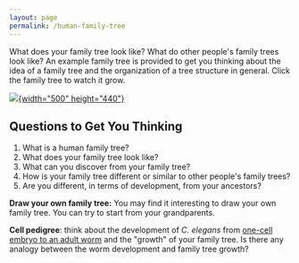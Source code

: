 ```yaml
---
layout: page
permalink: /human-family-tree
---
```

What does your family tree look like? What do other people\'s family
trees look like? An example family tree is provided to get you thinking
about the idea of a family tree and the organization of a tree structure
in general. Click the family tree to watch it grow.

[![](files/worm/ExampleFamilyTree.png){width="500"
height="440"}](files/worm/MyFamily.swf "Family tree animation opens in new window")

Questions to Get You Thinking
-----------------------------

1.  What is a human family tree?
2.  What does your family tree look like?
3.  What can you discover from your family tree?
4.  How is your family tree different or similar to other people\'s
    family trees?
5.  Are you different, in terms of development, from your ancestors?

**Draw your own family tree:** You may find it interesting to draw your
own family tree. You can try to start from your grandparents.

**Cell pedigree**: think about the development of *C. elegans* from
[one-cell embryo to an adult
worm](/embryogenesis-c-elegans "Embryogenesis of C. elegans") and the
\"growth\" of your family tree. Is there any analogy between the worm
development and family tree growth?
